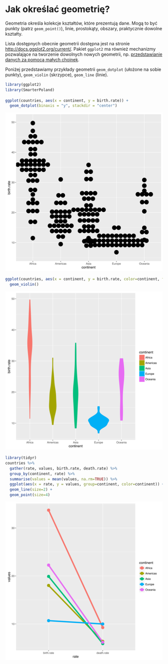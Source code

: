 # Jak określać geometrię?

Geometria określa kolekcje kształtów, które prezentują dane.
Mogą to być punkty (patrz `geom_point()`), linie, prostokąty, obszary, praktycznie dowolne kształty.

Lista dostępnych obecnie geometrii dostępna jest na stronie  http://docs.ggplot2.org/current/. Pakiet `ggplot2` ma również mechanizmy pozwalające na tworzenie dowolnych nowych geometrii, np. [przedstawianie danych za pomocą małych choinek](http://smarterpoland.pl/index.php/2015/12/geom_christmas_tree-a-new-geom-for-ggplot2-v2-0/).

Poniżej przedstawiamy przykłady geometrii `geom_dotplot` (ułożone na sobie punkty), `geom_violin` (skrzypce), `geom_line` (linie).


```r
library(ggplot2)
library(SmarterPoland)

ggplot(countries, aes(x = continent, y = birth.rate)) +
  geom_dotplot(binaxis = "y", stackdir = "center")
```

![plot of chunk mapowania3](figure/mapowania3-1.svg)

```r
ggplot(countries, aes(x = continent, y = birth.rate, color=continent, fill=continent)) +
  geom_violin()
```

![plot of chunk mapowania3](figure/mapowania3-2.svg)

```r
library(tidyr)
countries %>% 
  gather(rate, values, birth.rate, death.rate) %>%
  group_by(continent, rate) %>%
  summarise(values = mean(values, na.rm=TRUE)) %>%
  ggplot(aes(x = rate, y = values, group=continent, color=continent)) +
  geom_line(size=2) +
  geom_point(size=4) 
```

![plot of chunk mapowania3](figure/mapowania3-3.svg)
